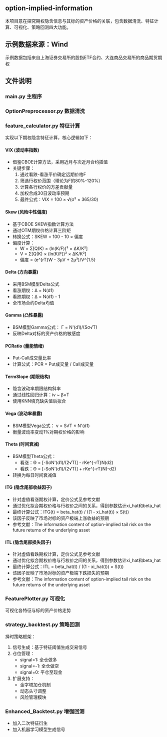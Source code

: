 ## option-implied-information
本项目意在探究期权隐含信息与其标的资产价格的关联，包含数据清洗、特征计算、可视化、策略回测四大功能。

## 示例数据来源：Wind
示例数据包括来自上海证券交易所的股指ETF合约、大连商品交易所的商品期货期权

## 文件说明
### main.py 主程序
### OptionPreprocessor.py 数据清洗
### feature_calculator.py 特征计算
实现以下期权隐含特征计算，核心逻辑如下：

#### VIX (波动率指数)
- 借鉴CBOE计算方法，采用近月与次近月合约插值
- 关键步骤：
  1. 通过看跌-看涨平价确定远期价格F
  2. 筛选行权价范围（理论为F的80%-120%）
  3. 计算各行权价的方差贡献量
  4. 加权合成30日波动率预期
  5. 最终公式：VIX = 100 × √(σ² × 365/30)

#### Skew (风险中性偏度)
- 基于CBOE SKEW指数计算方法
- 通过OTM期权价格计算三阶矩
- 转换公式：SKEW = 100 - 10 × 偏度
- 偏度计算：
  - W = Σ[Q(K) × (ln(K/F))³ × ΔK/K²]
  - V = Σ[Q(K) × (ln(K/F))² × ΔK/K²]
  - 偏度 = (e^{rT}W - 3μV + 2μ³)/V^{1.5}

#### Delta (方向暴露)
- 采用BSM模型Delta公式
- 看涨期权：Δ = N(d1)
- 看跌期权：Δ = N(d1) - 1
- 全市场合约Delta均值

#### Gamma (凸性暴露)
- BSM模型Gamma公式：
  Γ = N'(d1)/(Sσ√T)
- 反映Delta对标的资产价格的敏感度

#### PCRatio (量能情绪)
- Put-Call成交量比率
- 计算公式：PCR = Put成交量 / Call成交量

#### TermSlope (期限结构)
- 隐含波动率期限结构斜率
- 通过线性回归计算：iv ~ β×T
- 使用KNN填充缺失值后拟合

#### Vega (波动率暴露)
- BSM模型Vega公式：
  ν = S√T × N'(d1)
- 衡量波动率变动1%对期权价格的影响

#### Theta (时间衰减)
- BSM模型Theta公式：
  - 看涨：Θ = [-SσN'(d1)/(2√T)] - rKe^{-rT}N(d2)
  - 看跌：Θ = [-SσN'(d1)/(2√T)] + rKe^{-rT}N(-d2)
- 转换为每日时间衰减值

#### ITG (隐含尾部收益因子)
- 针对虚值看涨期权计算，定价公式见参考文献
- 通过优化拟合期权价格与行权价之间的关系，得到参数估计xi_hat和beta_hat
- 最终计算公式：ITG(t) = beta_hat(t) / ((1 - xi_hat(t)) × S(t))
- 该因子反映了市场对标的资产极端上涨收益的预期
- 参考文献：The information content of option-implied tail risk on the future
returns of the underlying asset

#### ITL (隐含尾部损失因子)
- 针对虚值看跌期权计算，定价公式见参考文献
- 通过优化拟合期权价格与行权价之间的关系，得到参数估计xi_hat和beta_hat
- 最终计算公式：ITL = beta_hat(t) / ((1 - xi_hat(t)) × S(t))
- 该因子反映了市场对标的资产极端下跌损失的预期
- 参考文献：The information content of option-implied tail risk on the future
returns of the underlying asset

### FeaturePlotter.py 可视化
可视化各特征与标的资产价格走势

### strategy_backtest.py 策略回测
择时策略框架：
1. 信号生成：基于特征阈值生成交易信号
2. 仓位管理：
   - signal=1: 全仓做多
   - signal=-1: 全仓做空 
   - signal=0: 平仓至现金
3. 扩展支持：
   - 金字塔加仓机制
   - 动态头寸调整
   - 风险管理模块

### Enhanced_Backtest.py 增强回测
- 加入二次特征衍生
- 加入机器学习模型生成信号
